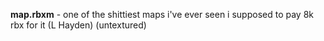 **map.rbxm** - one of the shittiest maps i've ever seen i supposed to pay 8k rbx for it (L Hayden)  (untextured)
